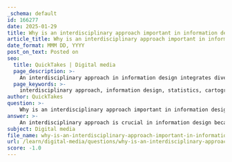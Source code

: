 ```yaml
---
_schema: default
id: 166277
date: 2025-01-29
title: Why is an interdisciplinary approach important in information design, and what roles do statistics and cartography play?
article_title: Why is an interdisciplinary approach important in information design, and what roles do statistics and cartography play?
date_format: MMM DD, YYYY
post_on_text: Posted on
seo:
  title: QuickTakes | Digital media
  page_description: >-
    An interdisciplinary approach in information design integrates diverse fields such as statistics and cartography to improve visual communication, enhance understanding, and ensure accurate representation of complex data.
  page_keywords: >-
    interdisciplinary approach, information design, statistics, cartography, visual communication, data visualization, cognitive psychology, usability, design principles, effective communication, thematic maps, spatial information, data analysis, infographics, information overload, visual representations
author: QuickTakes
question: >-
    Why is an interdisciplinary approach important in information design, and what roles do statistics and cartography play?
answer: >-
    An interdisciplinary approach is crucial in information design because it combines various fields of expertise to create effective visual communication. This approach enhances the ability to convey complex information clearly and accurately, which is essential in a data-rich environment where information overload is a common challenge.\n\n### Importance of an Interdisciplinary Approach\n\n1. **Diverse Skill Sets**: Information design requires knowledge from multiple disciplines, including design, statistics, cartography, cognitive psychology, usability, and programming. Each of these fields contributes unique insights that improve the overall quality of information design. For example, design principles help create visually appealing graphics, while statistics ensure that the data presented is accurate and meaningful.\n\n2. **Enhanced Understanding**: By integrating insights from cognitive psychology, designers can create visuals that align with how people perceive and process information. This understanding helps minimize cognitive load, making it easier for audiences to grasp complex data.\n\n3. **Effective Communication**: An interdisciplinary approach allows for the blending of art and science, which is essential for crafting compelling narratives through data visualization and infographics. This combination ensures that the visuals not only look good but also communicate the intended message effectively.\n\n### Roles of Statistics and Cartography\n\n1. **Statistics**: Statistics plays a vital role in information design by providing the methods for collecting, analyzing, interpreting, and presenting data. Accurate statistical representation is crucial to avoid misleading the audience. For instance, a well-designed infographic must not only present data visually but also ensure that the underlying statistics are sound and correctly interpreted. This prevents the risk of poor data design, which can lead to miscommunication and public ridicule, as highlighted by critiques of ineffective infographics.\n\n2. **Cartography**: Cartography, the art and science of map-making, is essential for visualizing geographical data. It helps in representing spatial information in a way that allows users to understand geographic relationships and patterns. Modern cartography often employs data visualization techniques to enhance clarity. For example, thematic maps can use color gradients to represent varying levels of population density, making it easier for viewers to interpret the data at a glance.\n\nIn summary, an interdisciplinary approach in information design is vital for creating effective visual communications that enhance understanding and prevent misinformation. Statistics ensures the accuracy of data representation, while cartography provides the tools to visualize spatial relationships, both of which are essential for successful information design.
subject: Digital media
file_name: why-is-an-interdisciplinary-approach-important-in-information-design-and-what-roles-do-statistics-and-cartography-play.md
url: /learn/digital-media/questions/why-is-an-interdisciplinary-approach-important-in-information-design-and-what-roles-do-statistics-and-cartography-play
score: -1.0
---
```


&nbsp;